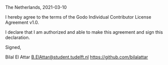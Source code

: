 The Netherlands, 2021-03-10

I hereby agree to the terms of the Godo Individual Contributor License
Agreement v1.0.

I declare that I am authorized and able to make this agreement and sign this
declaration.

Signed,

Bilal El Attar B.ElAttar@student.tudelft.nl https://github.com/bilalattar